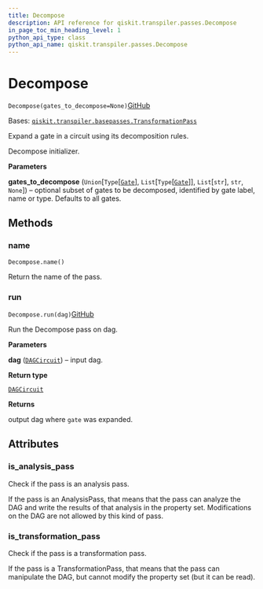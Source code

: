 ```yaml
---
title: Decompose
description: API reference for qiskit.transpiler.passes.Decompose
in_page_toc_min_heading_level: 1
python_api_type: class
python_api_name: qiskit.transpiler.passes.Decompose
---
```


# Decompose

<span id="qiskit.transpiler.passes.Decompose" />

`Decompose(gates_to_decompose=None)`[GitHub](https://github.com/qiskit/qiskit/tree/stable/0.41/qiskit/transpiler/passes/basis/decompose.py "view source code")

Bases: [`qiskit.transpiler.basepasses.TransformationPass`](qiskit.transpiler.TransformationPass "qiskit.transpiler.basepasses.TransformationPass")

Expand a gate in a circuit using its decomposition rules.

Decompose initializer.

**Parameters**

**gates\_to\_decompose** (`Union`\[`Type`\[[`Gate`](qiskit.circuit.Gate "qiskit.circuit.gate.Gate")], `List`\[`Type`\[[`Gate`](qiskit.circuit.Gate "qiskit.circuit.gate.Gate")]], `List`\[`str`], `str`, `None`]) – optional subset of gates to be decomposed, identified by gate label, name or type. Defaults to all gates.

## Methods

### name

<span id="qiskit.transpiler.passes.Decompose.name" />

`Decompose.name()`

Return the name of the pass.

### run

<span id="qiskit.transpiler.passes.Decompose.run" />

`Decompose.run(dag)`[GitHub](https://github.com/qiskit/qiskit/tree/stable/0.41/qiskit/transpiler/passes/basis/decompose.py "view source code")

Run the Decompose pass on dag.

**Parameters**

**dag** ([`DAGCircuit`](qiskit.dagcircuit.DAGCircuit "qiskit.dagcircuit.dagcircuit.DAGCircuit")) – input dag.

**Return type**

[`DAGCircuit`](qiskit.dagcircuit.DAGCircuit "qiskit.dagcircuit.dagcircuit.DAGCircuit")

**Returns**

output dag where `gate` was expanded.

## Attributes

<span id="qiskit.transpiler.passes.Decompose.is_analysis_pass" />

### is\_analysis\_pass

Check if the pass is an analysis pass.

If the pass is an AnalysisPass, that means that the pass can analyze the DAG and write the results of that analysis in the property set. Modifications on the DAG are not allowed by this kind of pass.

<span id="qiskit.transpiler.passes.Decompose.is_transformation_pass" />

### is\_transformation\_pass

Check if the pass is a transformation pass.

If the pass is a TransformationPass, that means that the pass can manipulate the DAG, but cannot modify the property set (but it can be read).

